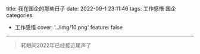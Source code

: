 
title: 我在国企的那些日子
date: 2022-09-1 23:11:46
tags: 工作感悟 国企
categories:
- 工作感悟
cover: '../img/10.png'
feature: false
---

>转眼间2022年已经接近尾声了

